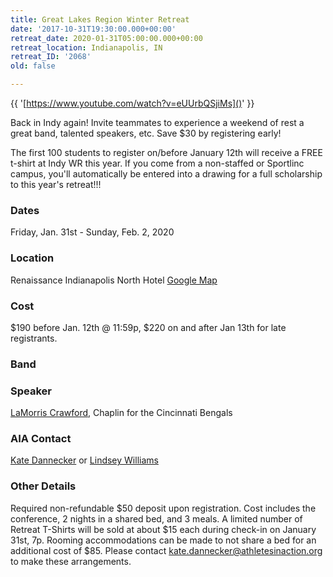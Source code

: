 ```yaml
---
title: Great Lakes Region Winter Retreat
date: '2017-10-31T19:30:00.000+00:00'
retreat_date: 2020-01-31T05:00:00.000+00:00
retreat_location: Indianapolis, IN
retreat_ID: '2068'
old: false

---
```

{{ '[https://www.youtube.com/watch?v=eUUrbQSjiMs]()' }}

Back in Indy again! Invite teammates to experience a weekend of rest a great band, talented speakers, etc. Save $30 by registering early!

The first 100 students to register on/before January 12th will receive a FREE t-shirt at Indy WR this year. If you come from a non-staffed or Sportlinc campus, you'll automatically be entered into a drawing for a full scholarship to this year's retreat!!!

### Dates

Friday, Jan. 31st -  Sunday, Feb. 2, 2020

### Location

Renaissance Indianapolis North Hotel [Google Map](https://goo.gl/maps/x9Ti2NecZj42)

### Cost

$190 before Jan. 12th @ 11:59p, $220 on and after Jan 13th for late registrants.

### Band

### Speaker

[LaMorris Crawford](http://www.lamorriscrawford.com/), Chaplin for the Cincinnati Bengals

### AIA Contact

[Kate Dannecker](mailto:kate.dannecker@athletesinaction.org) or [Lindsey Williams](lindsey.williams@athletesinaction.org "Lindsey Williams")

### Other Details

Required non-refundable $50 deposit upon registration. Cost includes the conference, 2 nights in a shared bed, and 3 meals. A limited number of Retreat T-Shirts will be sold at about $15 each during check-in on January 31st, 7p. Rooming accommodations can be made to not share a bed for an additional cost of $85. Please contact kate.dannecker@athletesinaction.org to make these arrangements.